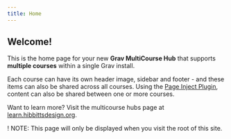 ```yaml
---
title: Home
---
```


## Welcome!

This is the home page for your new  **Grav MultiCourse Hub** that supports **multiple courses** within a single Grav install.

Each course can have its own header image, sidebar and footer - and these items can also be shared across all courses. Using the [Page Inject Plugin](https://github.com/getgrav/grav-plugin-page-inject), content can also be shared between one or more courses.

Want to learn more? Visit the multicourse hubs page at [learn.hibbittsdesign.org](https://learn.hibbittsdesign.org/opencoursehub/multicourse-hubs).

! NOTE: This page will only be displayed when you visit the root of this site.
